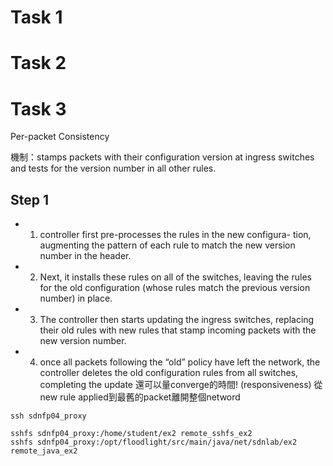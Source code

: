 # Task 1

# Task 2

# Task 3


Per-packet Consistency

機制：stamps packets with their configuration version at ingress switches and tests for the version number in all other rules.
## Step 1
- 1. controller first pre-processes the rules in the new configura- tion, augmenting the pattern of each rule to match the new version number in the header. 
- 2. Next, it installs these rules on all of the switches, leaving the rules for the old configuration (whose rules match the previous version number) in place.
- 3. The controller then starts updating the ingress switches, replacing their old rules with new rules that stamp incoming packets with the new version number. 
- 4. once all packets following the “old” policy have left the network, the controller deletes the old configuration rules from all switches, completing the update
還可以量converge的時間! (responsiveness) 從new rule applied到最舊的packet離開整個netword

```
ssh sdnfp04_proxy

sshfs sdnfp04_proxy:/home/student/ex2 remote_sshfs_ex2
sshfs sdnfp04_proxy:/opt/floodlight/src/main/java/net/sdnlab/ex2 remote_java_ex2
```